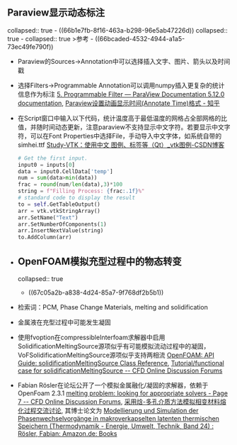 ## Paraview显示动态标注
collapsed:: true
	- ((66b1e7fb-8f16-463a-b298-96e5ab47226d))
	  collapsed:: true
		- collapsed:: true
		  >参考
			- ((66bcaded-4532-4944-a1a5-73ec49fe790f))
- Paraview的Sources->Annotation中可以选择插入文字、图片、箭头以及时间戳
- 选择Filters->Programmable Annotation可以调用numpy插入更复杂的统计信息作为标注 [5. Programmable Filter — ParaView Documentation 5.12.0 documentation](https://docs.paraview.org/en/latest/ReferenceManual/pythonProgrammableFilter.html#recipes-for-programmable-annotation), [Paraview设置动画显示时间(Annotate Time)格式 - 知乎](https://zhuanlan.zhihu.com/p/142423972)
- 在Script窗口中输入以下代码，统计温度高于最低温度的网格占全部网格的比值，并随时间动态更新，注意paraview不支持显示中文字符。若要显示中文字符，可以在Font Properties中选择File，手动导入中文字体，如系统自带的simhei.ttf [Study-VTK：使用中文 图例、标签等（Qt）_vtk图例-CSDN博客](https://blog.csdn.net/a15005784320/article/details/104058308)
  
  ``` python
  # Get the first input.
  input0 = inputs[0]
  data = input0.CellData['temp']
  num = sum(data>min(data))
  frac = round(num/len(data),3)*100
  string = f"Filling Process: {frac:.1f}%"
  # standard code to display the result
  to = self.GetTableOutput()
  arr = vtk.vtkStringArray()
  arr.SetName("Text")
  arr.SetNumberOfComponents(1)
  arr.InsertNextValue(string)
  to.AddColumn(arr)
  ```
- ## OpenFOAM模拟充型过程中的物态转变
  collapsed:: true
	- ((67c05a2b-a838-4d24-85a7-9f768df2b5b1))
- 检索词：PCM, Phase Change Materials, melting and solidification
- 金属液在充型过程中可能发生凝固
- 使用fvoption在compressibleInterfoam求解器中启用SolidificationMeltingSource源项似乎有可能模拟流动过程中的凝固，VoFSolidificationMeltingSource源项似乎支持两相流 [OpenFOAM: API Guide: solidificationMeltingSource Class Reference](https://www.openfoam.com/documentation/guides/v2206/api/classFoam_1_1fv_1_1solidificationMeltingSource.html#a211a695688ee91ea1ba4977d041678f2), [Tutorial/functional case for solidificationMeltingSource -- CFD Online Discussion Forums](https://www.cfd-online.com/Forums/openfoam-solving/166839-tutorial-functional-case-solidificationmeltingsource.html)
- Fabian Rösler在论坛公开了一个模拟金属融化/凝固的求解器，依赖于OpenFoam 2.3.1 [melting problem: looking for appropriate solvers - Page 7 -- CFD Online Discussion Forums](https://www.cfd-online.com/Forums/openfoam-solving/93620-melting-problem-looking-appropriate-solvers-7.html), [采用焓-多孔介质方法模拟相变材料熔化过程交流讨论](https://www.cfd-china.com/topic/3691/采用焓-多孔介质方法模拟相变材料熔化过程交流讨论?_=1741087447930&lang=zh-CN), 其博士论文为 [Modellierung und Simulation der Phasenwechselvorgänge in makroverkapselten latenten thermischen Speichern (Thermodynamik - Energie, Umwelt, Technik, Band 24) : Rösler, Fabian: Amazon.de: Books](https://www.amazon.de/Modellierung-Phasenwechselvorg%C3%A4nge-makroverkapselten-thermischen-Thermodynamik/dp/3832537872)